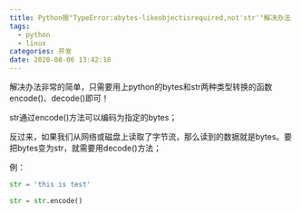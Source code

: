 ```yaml
---
title: Python报"TypeError:abytes-likeobjectisrequired,not'str'"解决办法
tags:
  - python
  - linux
categories: 开发
date: 2020-08-06 13:42:18
---
```

解决办法非常的简单，只需要用上python的bytes和str两种类型转换的函数encode()、decode()即可！

str通过encode()方法可以编码为指定的bytes；

反过来，如果我们从网络或磁盘上读取了字节流，那么读到的数据就是bytes。要把bytes变为str，就需要用decode()方法；

例：
```python
str = 'this is test'

str = str.encode()
```
